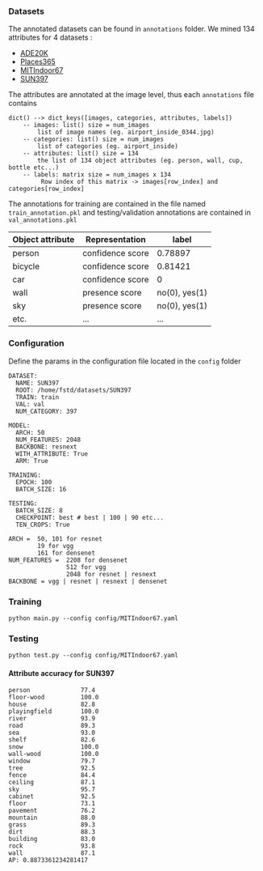 ### Datasets
The annotated datasets can be found in `annotations` folder. 
We mined 134 attributes for 4 datasets :
* <a href="http://data.csail.mit.edu/places/ADEchallenge/ADEChallengeData2016.zip">ADE20K</a>
* <a href="http://data.csail.mit.edu/places/places365/places365standard_easyformat.tar">Places365</a>
* <a href="http://www-vpu.eps.uam.es/publications/SemanticAwareSceneRecognition/MITIndoor67.zip">MITIndoor67</a> 
* <a href="http://www-vpu.eps.uam.es/publications/SemanticAwareSceneRecognition/SUN397.zip">SUN397</a> 

The attributes are annotated at the image level, 
thus each `annotations` file contains 

```
dict() --> dict_keys([images, categories, attributes, labels])
    -- images: list() size = num_images
        list of image names (eg. airport_inside_0344.jpg)
    -- categories: list() size = num_images
        list of categories (eg. airport_inside)
    -- attributes: list() size = 134
        the list of 134 object attributes (eg. person, wall, cup, bottle etc...)
    -- labels: matrix size = num_images x 134
         Row index of this matrix -> images[row_index] and categories[row_index]
```

The annotations for training are contained in the file named `train_annotation.pkl`
 and testing/validation annotations are contained in `val_annotations.pkl` 


Object attribute  | Representation | label
------------- | ------------- | -----------
person | confidence score | 0.78897
bicycle | confidence score | 0.81421 
car | confidence score | 0   
wall |  presence score | no(0), yes(1) 
sky | presence score | no(0), yes(1)
etc. | ... | ...
### Configuration

Define the params in the configuration file located in the `config` folder
```
DATASET:
  NAME: SUN397
  ROOT: /home/fstd/datasets/SUN397
  TRAIN: train
  VAL: val
  NUM_CATEGORY: 397

MODEL:
  ARCH: 50 
  NUM_FEATURES: 2048 
  BACKBONE: resnext
  WITH_ATTRIBUTE: True
  ARM: True

TRAINING:
  EPOCH: 100
  BATCH_SIZE: 16

TESTING:
  BATCH_SIZE: 8
  CHECKPOINT: best # best | 100 | 90 etc...
  TEN_CROPS: True
```
```
ARCH =  50, 101 for resnet
        19 for vgg
        161 for densenet
NUM_FEATURES =  2208 for densenet
                512 for vgg
                2048 for resnet | resnext
BACKBONE = vgg | resnet | resnext | densenet
```
### Training
```
python main.py --config config/MITIndoor67.yaml
```

### Testing
```
python test.py --config config/MITIndoor67.yaml
```
#### Attribute accuracy for SUN397
```
person              77.4
floor-wood          100.0
house               82.8
playingfield        100.0
river               93.9
road                89.3
sea                 93.0
shelf               82.6
snow                100.0
wall-wood           100.0
window              79.7
tree                92.5
fence               84.4
ceiling             87.1
sky                 95.7
cabinet             92.5
floor               73.1
pavement            76.2
mountain            88.0
grass               89.3
dirt                88.3
building            83.0
rock                93.8
wall                87.1
AP: 0.8873361234281417
```
